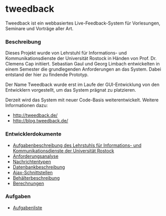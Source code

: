 tweedback
=========

Tweedback ist ein webbasiertes Live-Feedback-System für Vorlesungen, Seminare und Vorträge aller Art.

### Beschreibung

Dieses Projekt wurde von Lehrstuhl für Informations- und Kommunikationsdienste der Universität Rostock in Händen von Prof. Dr. Clemens Cap initiiert. Sebastian Gaul und Georg Limbach entwickelten in einem Semester die grundlegenden Anforderungen an das System. Dabei entstand der hier zu findende Prototyp.

Der Name Tweedback wurde erst im Laufe der GUI-Entwicklung von den Entwicklern vorgestellt, um das System prägnat zu platzieren.

Derzeit wird das System mit neuer Code-Basis weiterentwickelt. Weitere Informationen dazu:
 * http://tweedback.de/
 * http://blog.tweedback.de/

### Entwicklerdokumente

 * [Aufgabenbeschreibung des Lehrstuhls für Informations- und Kommunikationsdienste der Universität Rostock](http://wwwiuk.informatik.uni-rostock.de/?id=2826)
 * [Anforderungsanalyse](https://github.com/MGVmedia/tweedback/blob/master/doku/anforderungsanalyse.md)
 * [Nachrichtentypen](https://github.com/MGVmedia/tweedback/blob/master/doku/nachrichtentypen.md)
 * [Datenbankbeschreibung](https://github.com/MGVmedia/tweedback/blob/master/doku/datenbank.md)
 * [Ajax-Schnittstellen](https://github.com/MGVmedia/tweedback/blob/master/doku/ajax.md)
 * [Behälterbeschreibung](https://github.com/MGVmedia/tweedback/blob/master/doku/behaelter.md)
 * [Berechnungen](https://github.com/MGVmedia/tweedback/blob/master/doku/berechnungen.md)

### Aufgaben

 * [Aufgabenliste](https://github.com/MGVmedia/tweedback/blob/master/doku/aufgaben.md)

